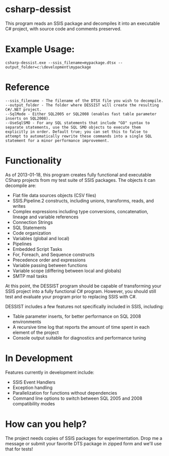 # csharp-dessist
This program reads an SSIS package and decompiles it into an executable C# project, with source code and comments preserved.

# Example Usage:

```
csharp-dessist.exe --ssis_filename=mypackage.dtsx --output_folder=c:\development\mypackage
```
# Reference

```
--ssis_filename - The filename of the DTSX file you wish to decompile.
--output_folder - The folder where DESSIST will create the resulting C#/.NET project.
--SqlMode - Either SQL2005 or SQL2008 (enables fast table parameter inserts on SQL2008).
--UseSqlSMO - For any SQL statements that include "GO" syntax to separate statements, use the SQL SMO objects to execute them explicitly in order. Default true; you can set this to false to attempt to automatically rewrite these commands into a single SQL statement for a minor performance improvement.
```

# Functionality
As of 2013-01-18, this program creates fully functional and executable CSharp projects from my test suite of SSIS packages. The objects it can decompile are:

* Flat file data sources objects (CSV files)
* SSIS.Pipeline.2 constructs, including unions, transforms, reads, and writes
* Complex expressions including type conversions, concatenation, lineage and variable references
* Connection Strings
* SQL Statements
* Code organization
* Variables (global and local)
* Pipelines
* Embedded Script Tasks
* For, Foreach, and Sequence constructs
* Precedence order and expressions
* Variable passing between functions
* Variable scope (differing between local and globals)
* SMTP mail tasks

At this point, the DESSIST program should be capable of transforming your SSIS project into a fully functional C# program. However, you should still test and evaluate your program prior to replacing SSIS with C#.

DESSIST includes a few features not specifically included in SSIS, including:

* Table parameter inserts, for better performance on SQL 2008 environments
* A recursive time log that reports the amount of time spent in each element of the project
* Console output suitable for diagnostics and performance tuning

# In Development
Features currently in development include:

* SSIS Event Handlers
* Exception handling
* Parallelization for functions without dependencies
* Command line options to switch between SQL 2005 and 2008 compatibility modes

# How can you help?
The project needs copies of SSIS packages for experimentation. Drop me a message or submit your favorite DTS package in zipped form and we'll use that for tests!
